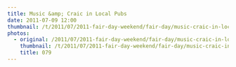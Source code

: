 ```yaml
---
title: Music &amp; Craic in Local Pubs
date: 2011-07-09 12:00
thumbnail: /t/2011/07/2011-fair-day-weekend/fair-day/music-craic-in-local-pubs/079.JPG
photos:
  - original: /2011/07/2011-fair-day-weekend/fair-day/music-craic-in-local-pubs/079.JPG
    thumbnail: /t/2011/07/2011-fair-day-weekend/fair-day/music-craic-in-local-pubs/079.JPG
    title: 079
---
```

